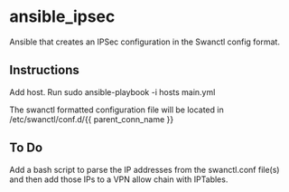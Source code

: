 # ansible_ipsec
Ansible that creates an IPSec configuration in the Swanctl config format.

## Instructions
Add host.
Run sudo ansible-playbook -i hosts main.yml

The swanctl formatted configuration file will be located in /etc/swanctl/conf.d/{{ parent_conn_name }}

## To Do
Add a bash script to parse the IP addresses from the swanctl.conf file(s) and then add those IPs to a VPN allow chain with IPTables.
